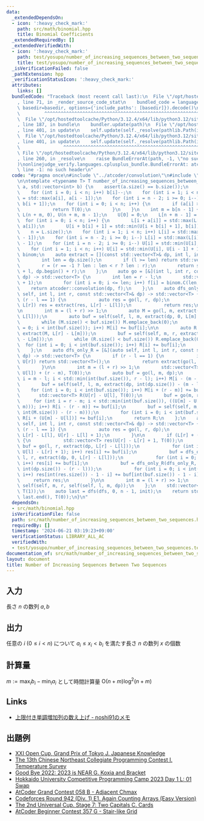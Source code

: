 ```yaml
---
data:
  _extendedDependsOn:
  - icon: ':heavy_check_mark:'
    path: src/math/binomial.hpp
    title: Binomial Coefficients
  _extendedRequiredBy: []
  _extendedVerifiedWith:
  - icon: ':heavy_check_mark:'
    path: test/yosupo/number_of_increasing_sequences_between_two_sequences.test.cpp
    title: test/yosupo/number_of_increasing_sequences_between_two_sequences.test.cpp
  _isVerificationFailed: false
  _pathExtension: hpp
  _verificationStatusIcon: ':heavy_check_mark:'
  attributes:
    links: []
  bundledCode: "Traceback (most recent call last):\n  File \"/opt/hostedtoolcache/Python/3.12.4/x64/lib/python3.12/site-packages/onlinejudge_verify/documentation/build.py\"\
    , line 71, in _render_source_code_stat\n    bundled_code = language.bundle(stat.path,\
    \ basedir=basedir, options={'include_paths': [basedir]}).decode()\n          \
    \         ^^^^^^^^^^^^^^^^^^^^^^^^^^^^^^^^^^^^^^^^^^^^^^^^^^^^^^^^^^^^^^^^^^^^^^^^^^^^^^^^^\n\
    \  File \"/opt/hostedtoolcache/Python/3.12.4/x64/lib/python3.12/site-packages/onlinejudge_verify/languages/cplusplus.py\"\
    , line 187, in bundle\n    bundler.update(path)\n  File \"/opt/hostedtoolcache/Python/3.12.4/x64/lib/python3.12/site-packages/onlinejudge_verify/languages/cplusplus_bundle.py\"\
    , line 401, in update\n    self.update(self._resolve(pathlib.Path(included), included_from=path))\n\
    \  File \"/opt/hostedtoolcache/Python/3.12.4/x64/lib/python3.12/site-packages/onlinejudge_verify/languages/cplusplus_bundle.py\"\
    , line 401, in update\n    self.update(self._resolve(pathlib.Path(included), included_from=path))\n\
    \                ^^^^^^^^^^^^^^^^^^^^^^^^^^^^^^^^^^^^^^^^^^^^^^^^^^^^^^^^^\n \
    \ File \"/opt/hostedtoolcache/Python/3.12.4/x64/lib/python3.12/site-packages/onlinejudge_verify/languages/cplusplus_bundle.py\"\
    , line 260, in _resolve\n    raise BundleErrorAt(path, -1, \"no such header\"\
    )\nonlinejudge_verify.languages.cplusplus_bundle.BundleErrorAt: atcoder/convolution.hpp:\
    \ line -1: no such header\n"
  code: "#pragma once\n#include \"../atcoder/convolution\"\n#include \"math/binomial.hpp\"\
    \n\ntemplate <typename T> T number_of_increasing_sequences_between_two_sequences(std::vector<int>\
    \ a, std::vector<int> b) {\n    assert(a.size() == b.size());\n    int n = a.size();\n\
    \    for (int i = 0; i < n; i++) b[i]--;\n    for (int i = 1; i < n; i++) a[i]\
    \ = std::max(a[i], a[i - 1]);\n    for (int i = n - 2; i >= 0; i--) b[i] = std::min(b[i],\
    \ b[i + 1]);\n    for (int i = 0; i < n; i++) {\n        if (a[i] > b[i]) {\n\
    \            return T(0);\n        }\n    }\n    int m = b[n - 1] + 1;\n    std::vector<int>\
    \ L(n + m, 0), U(n + m, m - 1);\n    U[0] = 0;\n    L[n + m - 1] = m - 1;\n  \
    \  for (int i = 0; i < n; i++) {\n        L[i + a[i]] = std::max(L[i + a[i]],\
    \ a[i]);\n        U[i + b[i] + 1] = std::min(U[i + b[i] + 1], b[i]);\n    }\n\
    \    n = L.size();\n    for (int i = 1; i < n; i++) L[i] = std::max(L[i], L[i\
    \ - 1]);\n    for (int i = n - 2; i >= 0; i--) L[i] = std::max(L[i], L[i + 1]\
    \ - 1);\n    for (int i = n - 2; i >= 0; i--) U[i] = std::min(U[i], U[i + 1]);\n\
    \    for (int i = 1; i < n; i++) U[i] = std::min(U[i], U[i - 1] + 1);\n    Binomial<T>\
    \ binom;\n    auto extract = [](const std::vector<T>& dp, int l, int r = -1) {\n\
    \        int len = dp.size();\n        if (l >= len) return std::vector<T>();\n\
    \        r = (r == -1 ? len : len < r ? len : r);\n        return std::vector<T>(dp.begin()\
    \ + l, dp.begin() + r);\n    };\n    auto go = [&](int l, int r, const std::vector<T>&\
    \ dp) -> std::vector<T> {\n        int len = r - l;\n        std::vector<T> f(len\
    \ + 1);\n        for (int i = 0; i <= len; i++) f[i] = binom.C(len, i);\n    \
    \    return atcoder::convolution(dp, f);\n    };\n    auto dfs_only_L = [&](auto\
    \ self, int l, int r, const std::vector<T>& dp) -> std::vector<T> {\n        if\
    \ (r - l == 1) {\n            auto res = go(l, r, dp);\n            if (L[l] !=\
    \ L[r]) res = extract(res, L[r] - L[l]);\n            return res;\n        }\n\
    \n        int m = (l + r) >> 1;\n        auto M = go(l, m, extract(dp, L[m] -\
    \ L[l]));\n        auto buf = self(self, l, m, extract(dp, 0, L[m] - L[l]));\n\
    \        while (M.size() < buf.size()) M.emplace_back(0);\n        for (int i\
    \ = 0; i < int(buf.size()); i++) M[i] += buf[i];\n\n        auto R = go(m, r,\
    \ extract(M, L[r] - L[m]));\n        buf = self(self, m, r, extract(M, 0, L[r]\
    \ - L[m]));\n        while (R.size() < buf.size()) R.emplace_back(0);\n      \
    \  for (int i = 0; i < int(buf.size()); i++) R[i] += buf[i];\n        return R;\n\
    \    };\n    auto dfs_only_R = [&](auto self, int l, int r, const std::vector<T>&\
    \ dp) -> std::vector<T> {\n        if (r - l == 1) {\n            if (U[l] ==\
    \ U[r]) return std::vector<T>();\n            return extract(go(l, r, dp), 1);\n\
    \        }\n\n        int m = (l + r) >> 1;\n        std::vector<T> M((U[m] -\
    \ U[l]) + (r - m), T(0));\n        auto buf = go(l, m, dp);\n        for (int\
    \ i = m - l; i < std::min(int(buf.size()), r - l); i++) M[i - (m - l)] += buf[i];\n\
    \        buf = self(self, l, m, extract(dp, int(dp.size()) - (m - l)));\n    \
    \    for (int i = 0; i < int(buf.size()); i++) M[i + (r - m)] += buf[i];\n\n \
    \       std::vector<T> R(U[r] - U[l], T(0));\n        buf = go(m, r, M);\n   \
    \     for (int i = r - m; i < std::min(int(buf.size()), ((U[m] - U[l]) + (r -\
    \ m))); i++) R[i - (r - m)] += buf[i];\n        buf = self(self, m, r, extract(M,\
    \ int(M.size()) - (r - m)));\n        for (int i = 0; i < int(buf.size()); i++)\
    \ R[i + (U[m] - U[l])] += buf[i];\n        return R;\n    };\n    auto dfs = [&](auto\
    \ self, int l, int r, const std::vector<T>& dp) -> std::vector<T> {\n        if\
    \ (r - l == 1) {\n            auto res = go(l, r, dp);\n            return extract(res,\
    \ L[r] - L[l], U[r] - L[l] + 1);\n        }\n\n        if (L[r] + (r - l) <= U[l])\
    \ {\n            std::vector<T> res(U[r] - L[r] + 1, T(0));\n            auto\
    \ buf = go(l, r, extract(dp, L[r] - L[l]));\n            for (int i = 0; i < std::min(int(buf.size()),\
    \ U[l] - L[r] + 1); i++) res[i] += buf[i];\n            buf = dfs_only_L(dfs_only_L,\
    \ l, r, extract(dp, 0, L[r] - L[l]));\n            for (int i = 0; i < int(buf.size());\
    \ i++) res[i] += buf[i];\n            buf = dfs_only_R(dfs_only_R, l, r, extract(dp,\
    \ int(dp.size()) - (r - l)));\n            for (int i = 0; i < int(buf.size());\
    \ i++) res[int(res.size()) - 1 - i] += buf[int(buf.size()) - 1 - i];\n       \
    \     return res;\n        }\n\n        int m = (l + r) >> 1;\n        return\
    \ self(self, m, r, self(self, l, m, dp));\n    };\n    std::vector<T> init(1,\
    \ T(1));\n    auto last = dfs(dfs, 0, n - 1, init);\n    return std::accumulate(last.begin(),\
    \ last.end(), T(0));\n}\n"
  dependsOn:
  - src/math/binomial.hpp
  isVerificationFile: false
  path: src/math/number_of_increasing_sequences_between_two_sequences.hpp
  requiredBy: []
  timestamp: '2024-06-21 03:19:23+09:00'
  verificationStatus: LIBRARY_ALL_AC
  verifiedWith:
  - test/yosupo/number_of_increasing_sequences_between_two_sequences.test.cpp
documentation_of: src/math/number_of_increasing_sequences_between_two_sequences.hpp
layout: document
title: Number of Increasing Sequences Between Two Sequences
---
```


## 入力

長さ $n$ の数列 $a, b$

## 出力

任意の $i\ (0 \le i \lt n)$ について $a _ i \le x _ i \lt b _ i$ を満たす長さ $n$ の数列 $x$ の個数

## 計算量

$m := \max _ i b _ i - \min _ i a _ i$ として時間計算量 $\mathrm{O}(n + m) \log ^ 2 (n + m)$

## Links
- [上限付き単調増加列の数え上げ - noshi91のメモ](https://noshi91.hatenablog.com/entry/2023/07/21/235339)

## 出題例
- [XXI Open Cup, Grand Prix of Tokyo J. Japanese Knowledge](https://codeforces.com/gym/102978/problem/J)
- [The 13th Chinese Northeast Collegiate Programming Contest I. Temperature Survey](https://codeforces.com/gym/102220/problem/I)
- [Good Bye 2022: 2023 is NEAR G. Koxia and Bracket](https://codeforces.com/contest/1770/problem/G)
- [Hokkaido University Competitive Programming Camp 2023 Day 1 L: 01 Swap](https://onlinejudge.u-aizu.ac.jp/beta/room.html#HUPC2023Day1/problems/L)
- [AtCoder Grand Contest 058 B - Adjacent Chmax](https://atcoder.jp/contests/agc058/tasks/agc058_b)
- [Codeforces Round 942 (Div. 1) E1. Again Counting Arrays (Easy Version)](https://codeforces.com/contest/1967/problem/E1)
- [The 2nd Universal Cup. Stage 7: Two Capitals C. Cards](https://qoj.ac/contest/1399/problem/7634)
- [AtCoder Beginner Contest 357 G - Stair-like Grid](https://atcoder.jp/contests/abc357/tasks/abc357_g)